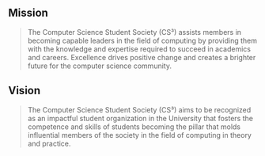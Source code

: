 ## Mission

> The Computer Science Student Society (CS³) assists members in becoming capable leaders in the field of computing by providing them with the knowledge and expertise required to succeed in academics and careers. Excellence drives positive change and creates a brighter future for the computer science community.

## Vision

> The Computer Science Student Society (CS³) aims to be recognized as an impactful student organization in the University that fosters the competence and skills of students becoming the pillar that molds influential members of the society in the field of computing in theory and practice. 
